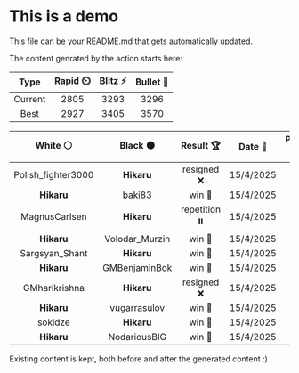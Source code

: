 # This is a demo

This file can be your README.md that gets automatically updated.

The content genrated by the action starts here:

<!--START_SECTION:chessStats-->
<!-- Automatically generated with https://github.com/Balastrong/chess-stats-action -->

| Type | Rapid ⏲️ | Blitz ⚡ | Bullet 🔫 |
|:---:|:---:|:---:|:---:|
| Current | 2805 | 3293 | 3296 |
| Best | 2927 | 3405 | 3570 |

| White ⚪ | Black ⚫ | Result 🏆 | Date 📅 | Position 🗺️ | Type 🕕 |
|:---:|:---:|:---:|:---:|:---:|:---:|
| Polish_fighter3000 | **Hikaru** | resigned ❌ | 15/4/2025 | <a href="http://www.ee.unb.ca/cgi-bin/tervo/fen.pl?select=2k5/P6p/1P4p1/2N5/1K3p2/8/6PP/8 b - - 0 50">Link</a> | Blitz |
| **Hikaru** | baki83 | win 🥇 | 15/4/2025 | <a href="http://www.ee.unb.ca/cgi-bin/tervo/fen.pl?select=r5r1/1Q6/7k/2P2Pp1/1P2p3/4P1K1/5P2/8 b - - 0 40">Link</a> | Blitz |
| MagnusCarlsen | **Hikaru** | repetition ⏸️ | 15/4/2025 | <a href="http://www.ee.unb.ca/cgi-bin/tervo/fen.pl?select=8/4rpk1/1bB3p1/pR5p/2p4P/2P3P1/5PK1/8 b - - 8 44">Link</a> | Blitz |
| **Hikaru** | Volodar_Murzin | win 🥇 | 15/4/2025 | <a href="http://www.ee.unb.ca/cgi-bin/tervo/fen.pl?select=8/Q4pk1/3N1n1p/1P1Pp1b1/2p1P3/1q3BP1/6K1/8 b - - 1 52">Link</a> | Blitz |
| Sargsyan_Shant | **Hikaru** | win 🥇 | 15/4/2025 | <a href="http://www.ee.unb.ca/cgi-bin/tervo/fen.pl?select=8/kb6/1p3qr1/p1pp1p2/3PnPp1/1P2BQ2/P1R2P2/6RK w - - 0 34">Link</a> | Blitz |
| **Hikaru** | GMBenjaminBok | win 🥇 | 15/4/2025 | <a href="http://www.ee.unb.ca/cgi-bin/tervo/fen.pl?select=8/8/8/5p2/6p1/8/6Qk/5K2 b - - 1 76">Link</a> | Blitz |
| GMharikrishna | **Hikaru** | resigned ❌ | 15/4/2025 | <a href="http://www.ee.unb.ca/cgi-bin/tervo/fen.pl?select=8/6N1/8/1k5P/5K2/8/8/8 b - - 0 55">Link</a> | Blitz |
| **Hikaru** | vugarrasulov | win 🥇 | 15/4/2025 | <a href="http://www.ee.unb.ca/cgi-bin/tervo/fen.pl?select=2R2r2/KP3pk1/P5p1/2R3P1/8/1r6/8/8 b - - 2 67">Link</a> | Blitz |
| sokidze | **Hikaru** | win 🥇 | 15/4/2025 | <a href="http://www.ee.unb.ca/cgi-bin/tervo/fen.pl?select=8/1p2q1k1/p3r1p1/3p3p/5PbP/3BPnK1/PP3Q2/2N4R w - - 1 26">Link</a> | Blitz |
| **Hikaru** | NodariousBIG | win 🥇 | 15/4/2025 | <a href="http://www.ee.unb.ca/cgi-bin/tervo/fen.pl?select=2b5/3p4/1K1p4/3P4/P1P2Rp1/4Pk2/8/8 b - - 3 71">Link</a> | Blitz |

<!--END_SECTION:chessStats-->

Existing content is kept, both before and after the generated content :)

